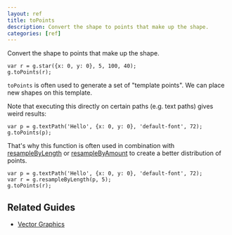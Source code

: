 ```yaml
---
layout: ref
title: toPoints
description: Convert the shape to points that make up the shape.
categories: [ref]
---
```

Convert the shape to points that make up the shape.

    var r = g.star({x: 0, y: 0}, 5, 100, 40);
    g.toPoints(r);

`toPoints` is often used to generate a set of "template points". We can place new shapes on this template.

Note that executing this directly on certain paths (e.g. text paths) gives weird results:

    var p = g.textPath('Hello', {x: 0, y: 0}, 'default-font', 72);
    g.toPoints(p);

That's why this function is often used in combination with [resampleByLength](resampleByLength) or [resampleByAmount](ref:g.resampleByAmount.html) to create a better distribution of points.

    var p = g.textPath('Hello', {x: 0, y: 0}, 'default-font', 72);
    var r = g.resampleByLength(p, 5);
    g.toPoints(r);

## Related Guides
- [Vector Graphics](../guide/vector.html)
